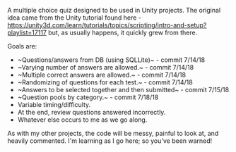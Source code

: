 A multiple choice quiz designed to be used in Unity projects.  The original idea came from the Unity tutorial found here - https://unity3d.com/learn/tutorials/topics/scripting/intro-and-setup?playlist=17117 but, as usually happens, it quickly grew from there.  

Goals are:

* ~Questions/answers from DB (using SQLLite)~ - commit 7/14/18 
* ~Varying number of answers are allowed.~  - commit 7/14/18
* ~Multiple correct answers are allowed.~  - commit 7/14/18
* ~Randomizing of questions for each test.~  - commit 7/14/18
* ~Answers to be selected together and then submitted~ - commit 7/15/18
* ~Question pools by category.~ - commit 7/18/18  
* Variable timing/difficulty.  
* At the end, review questions answered incorrectly.  
* Whatever else occurs to me as we go along.  

As with my other projects, the code will be messy, painful to look at, and heavily commented.  I'm learning as I go here; so you've been warned!
